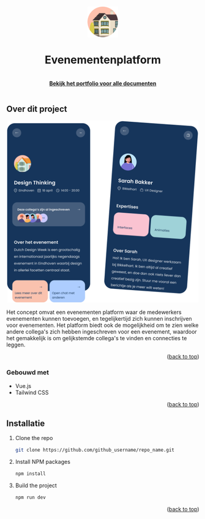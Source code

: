 <!-- PROJECT LOGO -->
<br />
<div align="center">
  <a href="https://github.com/BlearyButton/event-platform">
    <img src="/public/thumbnail-5.png" alt="Logo" width="80" height="80">
  </a>

<h1 align="center">Evenementenplatform</h1>

  <p align="center">
    <br />
    <a href="stephanienetvlies.myportfolio.com"><strong>Bekijk het portfolio voor alle documenten</strong></a>
    <br />
    <br />
  </p>
</div>




<!-- ABOUT THE PROJECT -->
## Over dit project
<div align="center">
<img src="/public/product-image.png" alt="Logo" width="500" >
</div>

Het concept omvat een evenementen platform waar de medewerkers evenementen kunnen toevoegen, en tegelijkertijd zich kunnen inschrijven voor evenementen. Het platform biedt ook de mogelijkheid om te zien welke andere collega's zich hebben ingeschreven voor een evenement, waardoor het gemakkelijk is om gelijkstemde collega's te vinden en connecties te leggen. 

<p align="right">(<a href="#readme-top">back to top</a>)</p>



### Gebouwd met

* Vue.js
* Tailwind CSS

<p align="right">(<a href="#readme-top">back to top</a>)</p>



<!-- GETTING STARTED -->
## Installatie

1. Clone the repo
   ```sh
   git clone https://github.com/github_username/repo_name.git
   ```
2. Install NPM packages
   ```sh
   npm install
   ```
3. Build the project
   ```sh
   npm run dev
   ```

<p align="right">(<a href="#readme-top">back to top</a>)</p>
